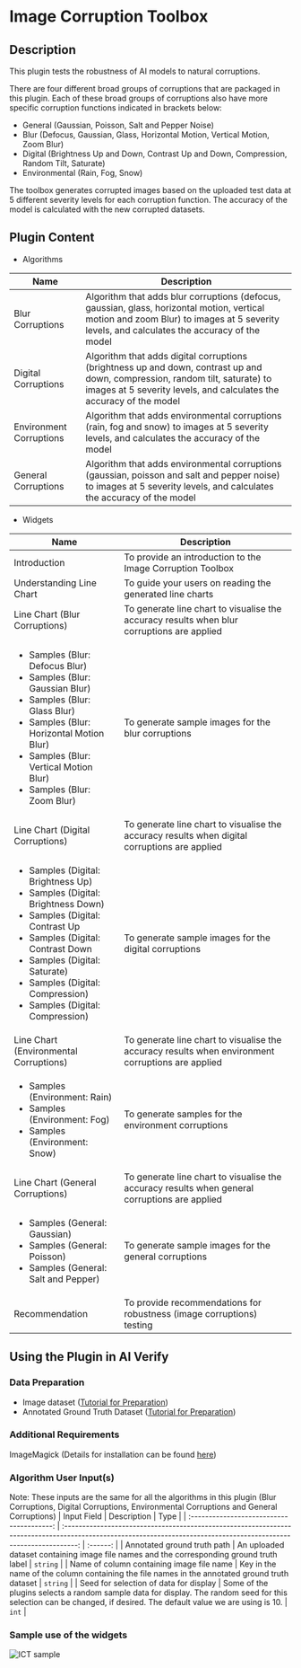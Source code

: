 # Image Corruption Toolbox

## Description
This plugin tests the robustness of AI models to natural corruptions. 

There are four different broad groups of corruptions that are packaged in this plugin. Each of these broad groups of corruptions also have more specific corruption functions indicated in brackets below:
- General (Gaussian, Poisson, Salt and Pepper Noise)
- Blur (Defocus, Gaussian, Glass, Horizontal Motion, Vertical Motion, Zoom Blur)
- Digital (Brightness Up and Down, Contrast Up and Down, Compression, Random Tilt, Saturate)
- Environmental (Rain, Fog, Snow)

The toolbox generates corrupted images based on the uploaded test data at 5 different severity levels for each corruption function. The accuracy of the model is calculated with the new corrupted datasets.

## Plugin Content
- Algorithms
  
|          Name           |                                                                                             Description                                                                                             |
| --------------------- | ------------------------------------------------------------------------------------------------------------------------------------------------------------------------------------------------- |
|    Blur Corruptions     |     Algorithm that adds blur corruptions (defocus, gaussian, glass, horizontal motion, vertical motion and zoom Blur) to images at 5 severity levels, and calculates the accuracy of the model      |
|   Digital Corruptions   | Algorithm that adds digital corruptions (brightness up and down, contrast up and down, compression, random tilt, saturate) to images at 5 severity levels, and calculates the accuracy of the model |
| Environment Corruptions |                             Algorithm that adds environmental corruptions (rain, fog and snow) to images at 5 severity levels, and calculates the accuracy of the model                             |
|   General Corruptions   |                Algorithm that adds environmental corruptions (gaussian, poisson and salt and pepper noise) to images at 5 severity levels, and calculates the accuracy of the model                 |


- Widgets

| Name                                                                                                                                                                                                                                                                                                             | Description                                                                                       |
| ---------------------------------------------------------------------------------------------------------------------------------------------------------------------------------------------------------------------------------------------------------------------------------------------------------------- | ------------------------------------------------------------------------------------------------- |
| Introduction                                                                                                                                                                                                                                                                                                     | To provide an introduction to the Image Corruption Toolbox                                        |
| Understanding Line Chart                                                                                                                                                                                                                                                                                         | To guide your users on reading the generated line charts                                         |
| Line Chart (Blur Corruptions)                                                                                                                                                                                                                                                                                    | To generate line chart to visualise the accuracy results when blur corruptions are applied        |
| <ul> <li> Samples (Blur: Defocus Blur) </li> <li>Samples (Blur: Gaussian Blur) </li> <li>Samples (Blur: Glass Blur) </li> <li> Samples (Blur: Horizontal Motion Blur) </li> <li>Samples (Blur: Vertical Motion Blur) </li> <li>Samples (Blur: Zoom Blur)</li> </ul>                                              | To generate sample images for the blur corruptions                                                |
| Line Chart (Digital Corruptions)                                                                                                                                                                                                                                                                                 | To generate line chart to visualise the accuracy results when digital corruptions are applied     |
| <ul> <li> Samples (Digital:  Brightness Up) </li> <li>Samples (Digital:  Brightness Down) </li> <li>Samples (Digital:  Contrast Up </li> <li> Samples (Digital:  Contrast Down </li> <li>Samples (Digital:  Saturate) </li> <li>Samples (Digital: Compression)</li> <li>Samples (Digital: Compression)</li></ul> | To generate sample images for the digital corruptions                                             |
| Line Chart (Environmental Corruptions)                                                                                                                                                                                                                                                                           | To generate line chart to visualise the accuracy results when environment corruptions are applied |
| <ul><li> Samples (Environment: Rain) </li><li> Samples (Environment: Fog)</li>   <li> Samples (Environment: Snow)</li></ul>                                                                                                                                                                                      | To generate samples for the environment corruptions                                               |
| Line Chart (General Corruptions)                                                                                                                                                                                                                                                                                 | To generate line chart to visualise the accuracy results when general corruptions are applied     |
| <ul><li> Samples (General: Gaussian) </li><li> Samples (General: Poisson)</li>   <li> Samples (General: Salt and Pepper)</li></ul>                                                                                                                                                                               | To generate sample images for the general corruptions                                             |
| Recommendation                                                                                                                                                                                                                                                                                                   | To provide recommendations for robustness (image corruptions) testing |

## Using the Plugin in AI Verify
### Data Preparation
- Image dataset ([Tutorial for Preparation](https://imda-btg.github.io/aiverify/getting-started/prepare-image/#1-dataset-preparation))
- Annotated Ground Truth Dataset ([Tutorial for Preparation](https://imda-btg.github.io/aiverify/getting-started/prepare-image/#2-annotated-ground-truth-dataset))

### Additional Requirements
ImageMagick (Details for installation can be found [here](https://docs.wand-py.org/en/0.6.11/guide/install.html#))

### Algorithm User Input(s)
Note: These inputs are the same for all the algorithms in this plugin (Blur Corruptions, Digital Corruptions, Environmental Corruptions and General Corruptions)
|                Input Field                |                                                                            Description                                                                             |   Type   |
| :---------------------------------------: | :----------------------------------------------------------------------------------------------------------------------------------------------------------------: | :------: |
|        Annotated ground truth path        |                                      An uploaded dataset containing image file names and the corresponding ground truth label                                      | `string` |
| Name of column containing image file name |                                   Key in the name of the column containing the file names in the annotated ground truth dataset                                    | `string` |
|  Seed for selection of data for display   | Some of the plugins selects a random sample data for display. The random seed for this selection can be changed, if desired. The default value we are using is 10. |  `int`   |


### Sample use of the widgets

![ICT sample](images/image_corruption_toolbox_sample.png)
